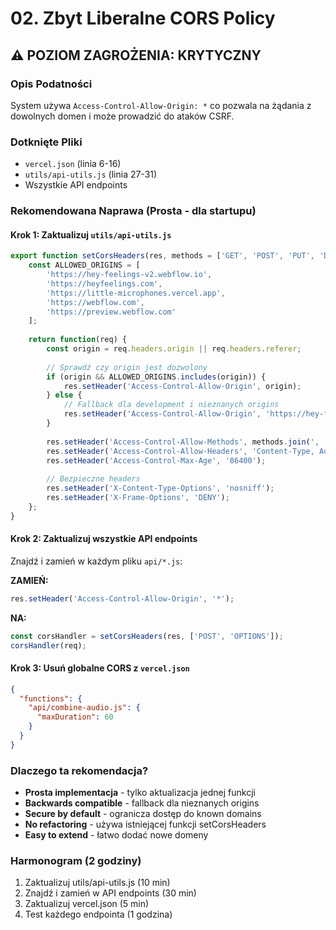 # 02. Zbyt Liberalne CORS Policy

## ⚠️ POZIOM ZAGROŻENIA: KRYTYCZNY

### Opis Podatności
System używa `Access-Control-Allow-Origin: *` co pozwala na żądania z dowolnych domen i może prowadzić do ataków CSRF.

### Dotknięte Pliki
- `vercel.json` (linia 6-16)
- `utils/api-utils.js` (linia 27-31)
- Wszystkie API endpoints

### Rekomendowana Naprawa (Prosta - dla startupu)

#### Krok 1: Zaktualizuj `utils/api-utils.js`
```javascript
export function setCorsHeaders(res, methods = ['GET', 'POST', 'PUT', 'DELETE', 'OPTIONS']) {
    const ALLOWED_ORIGINS = [
        'https://hey-feelings-v2.webflow.io',
        'https://heyfeelings.com',
        'https://little-microphones.vercel.app',
        'https://webflow.com',
        'https://preview.webflow.com'
    ];
    
    return function(req) {
        const origin = req.headers.origin || req.headers.referer;
        
        // Sprawdź czy origin jest dozwolony
        if (origin && ALLOWED_ORIGINS.includes(origin)) {
            res.setHeader('Access-Control-Allow-Origin', origin);
        } else {
            // Fallback dla development i nieznanych origins
            res.setHeader('Access-Control-Allow-Origin', 'https://hey-feelings-v2.webflow.io');
        }
        
        res.setHeader('Access-Control-Allow-Methods', methods.join(', '));
        res.setHeader('Access-Control-Allow-Headers', 'Content-Type, Authorization, X-Memberstack-Signature');
        res.setHeader('Access-Control-Max-Age', '86400');
        
        // Bezpieczne headers
        res.setHeader('X-Content-Type-Options', 'nosniff');
        res.setHeader('X-Frame-Options', 'DENY');
    };
}
```

#### Krok 2: Zaktualizuj wszystkie API endpoints
Znajdź i zamień w każdym pliku `api/*.js`:

**ZAMIEŃ:**
```javascript
res.setHeader('Access-Control-Allow-Origin', '*');
```

**NA:**
```javascript
const corsHandler = setCorsHeaders(res, ['POST', 'OPTIONS']);
corsHandler(req);
```

#### Krok 3: Usuń globalne CORS z `vercel.json`
```json
{
  "functions": {
    "api/combine-audio.js": {
      "maxDuration": 60
    }
  }
}
```

### Dlaczego ta rekomendacja?
- **Prosta implementacja** - tylko aktualizacja jednej funkcji
- **Backwards compatible** - fallback dla nieznanych origins
- **Secure by default** - ogranicza dostęp do known domains
- **No refactoring** - używa istniejącej funkcji setCorsHeaders
- **Easy to extend** - łatwo dodać nowe domeny

### Harmonogram (2 godziny)
1. Zaktualizuj utils/api-utils.js (10 min)
2. Znajdź i zamień w API endpoints (30 min)
3. Zaktualizuj vercel.json (5 min)
4. Test każdego endpointa (1 godzina) 